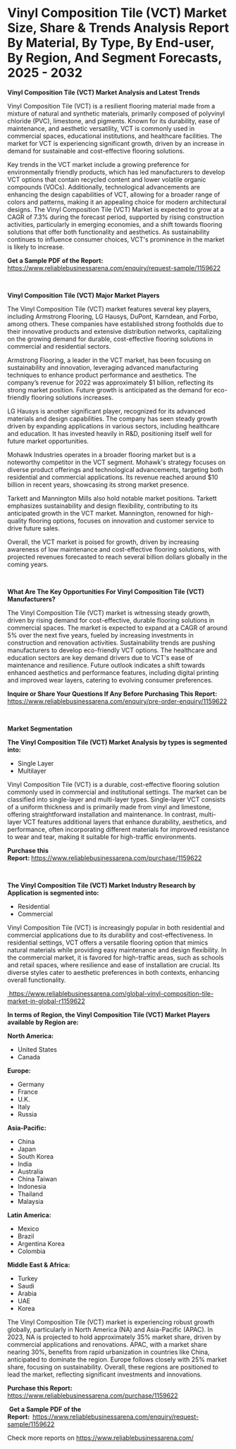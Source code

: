 <p><h1>Vinyl Composition Tile (VCT) Market Size, Share & Trends Analysis Report By Material, By Type, By End-user, By Region, And Segment Forecasts, 2025 - 2032</h1></p><p><strong>Vinyl Composition Tile (VCT) Market Analysis and Latest Trends</strong></p>
<p><p>Vinyl Composition Tile (VCT) is a resilient flooring material made from a mixture of natural and synthetic materials, primarily composed of polyvinyl chloride (PVC), limestone, and pigments. Known for its durability, ease of maintenance, and aesthetic versatility, VCT is commonly used in commercial spaces, educational institutions, and healthcare facilities. The market for VCT is experiencing significant growth, driven by an increase in demand for sustainable and cost-effective flooring solutions.</p><p>Key trends in the VCT market include a growing preference for environmentally friendly products, which has led manufacturers to develop VCT options that contain recycled content and lower volatile organic compounds (VOCs). Additionally, technological advancements are enhancing the design capabilities of VCT, allowing for a broader range of colors and patterns, making it an appealing choice for modern architectural designs. The Vinyl Composition Tile (VCT) Market is expected to grow at a CAGR of 7.3% during the forecast period, supported by rising construction activities, particularly in emerging economies, and a shift towards flooring solutions that offer both functionality and aesthetics. As sustainability continues to influence consumer choices, VCT's prominence in the market is likely to increase.</p></p>
<p><strong>Get a Sample PDF of the Report:&nbsp;</strong> <a href="https://www.reliablebusinessarena.com/enquiry/request-sample/1159622?utm_campaign=1891&utm_medium=2&utm_source=Github&utm_content=ia&utm_term=01022025&utm_id=vinyl-composition-tile-vct">https://www.reliablebusinessarena.com/enquiry/request-sample/1159622</a></p>
<p>&nbsp;</p>
<p><strong>Vinyl Composition Tile (VCT) Major Market Players</strong></p>
<p><p>The Vinyl Composition Tile (VCT) market features several key players, including Armstrong Flooring, LG Hausys, DuPont, Karndean, and Forbo, among others. These companies have established strong footholds due to their innovative products and extensive distribution networks, capitalizing on the growing demand for durable, cost-effective flooring solutions in commercial and residential sectors.</p><p>Armstrong Flooring, a leader in the VCT market, has been focusing on sustainability and innovation, leveraging advanced manufacturing techniques to enhance product performance and aesthetics. The company’s revenue for 2022 was approximately $1 billion, reflecting its strong market position. Future growth is anticipated as the demand for eco-friendly flooring solutions increases.</p><p>LG Hausys is another significant player, recognized for its advanced materials and design capabilities. The company has seen steady growth driven by expanding applications in various sectors, including healthcare and education. It has invested heavily in R&D, positioning itself well for future market opportunities.</p><p>Mohawk Industries operates in a broader flooring market but is a noteworthy competitor in the VCT segment. Mohawk's strategy focuses on diverse product offerings and technological advancements, targeting both residential and commercial applications. Its revenue reached around $10 billion in recent years, showcasing its strong market presence.</p><p>Tarkett and Mannington Mills also hold notable market positions. Tarkett emphasizes sustainability and design flexibility, contributing to its anticipated growth in the VCT market. Mannington, renowned for high-quality flooring options, focuses on innovation and customer service to drive future sales.</p><p>Overall, the VCT market is poised for growth, driven by increasing awareness of low maintenance and cost-effective flooring solutions, with projected revenues forecasted to reach several billion dollars globally in the coming years.</p></p>
<p>&nbsp;</p>
<p><strong>What Are The Key Opportunities For Vinyl Composition Tile (VCT) Manufacturers?</strong></p>
<p><p>The Vinyl Composition Tile (VCT) market is witnessing steady growth, driven by rising demand for cost-effective, durable flooring solutions in commercial spaces. The market is expected to expand at a CAGR of around 5% over the next five years, fueled by increasing investments in construction and renovation activities. Sustainability trends are pushing manufacturers to develop eco-friendly VCT options. The healthcare and education sectors are key demand drivers due to VCT's ease of maintenance and resilience. Future outlook indicates a shift towards enhanced aesthetics and performance features, including digital printing and improved wear layers, catering to evolving consumer preferences.</p></p>
<p><strong>Inquire or Share Your Questions If Any Before Purchasing This Report:</strong> <a href="https://www.reliablebusinessarena.com/enquiry/pre-order-enquiry/1159622?utm_campaign=1891&utm_medium=2&utm_source=Github&utm_content=ia&utm_term=01022025&utm_id=vinyl-composition-tile-vct">https://www.reliablebusinessarena.com/enquiry/pre-order-enquiry/1159622</a></p>
<p>&nbsp;</p>
<p><strong>Market Segmentation</strong></p>
<p><strong>The Vinyl Composition Tile (VCT) Market Analysis by types is segmented into:</strong></p>
<p><ul><li>Single Layer</li><li>Multilayer</li></ul></p>
<p><p>Vinyl Composition Tile (VCT) is a durable, cost-effective flooring solution commonly used in commercial and institutional settings. The market can be classified into single-layer and multi-layer types. Single-layer VCT consists of a uniform thickness and is primarily made from vinyl and limestone, offering straightforward installation and maintenance. In contrast, multi-layer VCT features additional layers that enhance durability, aesthetics, and performance, often incorporating different materials for improved resistance to wear and tear, making it suitable for high-traffic environments.</p></p>
<p><strong>Purchase this Report:&nbsp;</strong><a href="https://www.reliablebusinessarena.com/purchase/1159622?utm_campaign=1891&utm_medium=2&utm_source=Github&utm_content=ia&utm_term=01022025&utm_id=vinyl-composition-tile-vct">https://www.reliablebusinessarena.com/purchase/1159622</a></p>
<p>&nbsp;</p>
<p><strong>The Vinyl Composition Tile (VCT) Market Industry Research by Application is segmented into:</strong></p>
<p><ul><li>Residential</li><li>Commercial</li></ul></p>
<p><p>Vinyl Composition Tile (VCT) is increasingly popular in both residential and commercial applications due to its durability and cost-effectiveness. In residential settings, VCT offers a versatile flooring option that mimics natural materials while providing easy maintenance and design flexibility. In the commercial market, it is favored for high-traffic areas, such as schools and retail spaces, where resilience and ease of installation are crucial. Its diverse styles cater to aesthetic preferences in both contexts, enhancing overall functionality.</p></p>
<p><a href="https://www.reliablebusinessarena.com/global-vinyl-composition-tile-market-in-global-r1159622?utm_campaign=1891&utm_medium=2&utm_source=Github&utm_content=ia&utm_term=01022025&utm_id=vinyl-composition-tile-vct">&nbsp;https://www.reliablebusinessarena.com/global-vinyl-composition-tile-market-in-global-r1159622</a></p>
<p><strong>In terms of Region, the Vinyl Composition Tile (VCT) Market Players available by Region are:</strong></p>
<p>
    <p> <strong> North America: </strong>
        <ul>
            <li>United States</li>
            <li>Canada</li>
        </ul>
        </p> 
    <p> <strong> Europe: </strong>
        <ul>
            <li>Germany</li>
            <li>France</li>
            <li>U.K.</li>
            <li>Italy</li>
            <li>Russia</li>
        </ul>
        </p> 
    <p> <strong> Asia-Pacific: </strong>
        <ul>
            <li>China</li>
            <li>Japan</li>
            <li>South Korea</li>
            <li>India</li>
            <li>Australia</li>
            <li>China Taiwan</li>
            <li>Indonesia</li>
            <li>Thailand</li>
            <li>Malaysia</li>
        </ul>
        </p> 
    <p> <strong> Latin America: </strong>
        <ul>
            <li>Mexico</li>
            <li>Brazil</li>
            <li>Argentina Korea</li>
            <li>Colombia</li>
        </ul>
        </p> 
    <p> <strong> Middle East & Africa: </strong>
        <ul>
            <li>Turkey</li>
            <li>Saudi</li>
            <li>Arabia</li>
            <li>UAE</li>
            <li>Korea</li>
        </ul>
    </p>
    </p>
<p><p>The Vinyl Composition Tile (VCT) market is experiencing robust growth globally, particularly in North America (NA) and Asia-Pacific (APAC). In 2023, NA is projected to hold approximately 35% market share, driven by commercial applications and renovations. APAC, with a market share nearing 30%, benefits from rapid urbanization in countries like China, anticipated to dominate the region. Europe follows closely with 25% market share, focusing on sustainability. Overall, these regions are positioned to lead the market, reflecting significant investments and innovations.</p></p>
<p><strong>Purchase this Report: </strong><a href="https://www.reliablebusinessarena.com/purchase/1159622?utm_campaign=1891&utm_medium=2&utm_source=Github&utm_content=ia&utm_term=01022025&utm_id=vinyl-composition-tile-vct">https://www.reliablebusinessarena.com/purchase/1159622</a></p>
<p>&nbsp;<strong>Get a Sample PDF of the Report:&nbsp;&nbsp;</strong><a href="https://www.reliablebusinessarena.com/enquiry/request-sample/1159622?utm_campaign=1891&utm_medium=2&utm_source=Github&utm_content=ia&utm_term=01022025&utm_id=vinyl-composition-tile-vct">https://www.reliablebusinessarena.com/enquiry/request-sample/1159622</a></p>
<p><strong></strong></p>
<p>Check more reports on <a href="https://www.reliablebusinessarena.com/?utm_campaign=1891&utm_medium=2&utm_source=Github&utm_content=ia&utm_term=01022025&utm_id=vinyl-composition-tile-vct">https://www.reliablebusinessarena.com/</a></p>